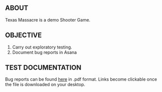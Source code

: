 ## ABOUT
Texas Massacre is a demo Shooter Game.

## OBJECTIVE
1. Carry out exploratory testing.
2. Document bug reports in Asana 

## TEST DOCUMENTATION 
Bug reports can be found [here](Texas_Massacre_Shooter_Game/Bug_Reports/) in .pdf format. Links become clickable once the file is downloaded on your desktop.
